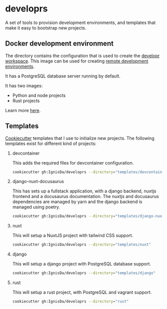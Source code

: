 # developrs

A set of tools to provision development environments, and templates that make it easy to
bootstrap new projects.

## Docker development environment

The directory contains the configuration that is used to create the
[developr workspace](https://hub.docker.com/r/ignisda/developr-workspace). This image can
be used for creating
[remote development environments](https://code.visualstudio.com/docs/remote/containers).

It has a PostgreSQL database server running by default.

It has two images:

- Python and node projects
- Rust projects

Learn more [here](./docker).

## Templates

[Cookiecutter](https://cookiecutter.readthedocs.io/) templates that I use to
initialize new projects. The following templates exist for different kind of projects:

1. devcontainer

   This adds the required files for devcontainer configuration.

   ```bash
   cookiecutter gh:IgnisDa/developrs --directory="templates/devcontainer"
   ```

2. django-nuxt-docusaurus

   This has sets up a fullstack application, with a django backend, nuxtjs frontend and
   a docusaurus documentation. The nuxtjs and docusaurus dependencies are managed by yarn
   and the django backend is managed using poetry.

   ```bash
   cookiecutter gh:IgnisDa/developrs --directory="templates/django-nuxt-docusaurus"
   ```

3. nuxt

   This will setup a NuxtJS project with tailwind CSS support.

   ```bash
   cookiecutter gh:IgnisDa/developrs --directory="templates/nuxt"
   ```

4. django

   This will setup a django project with PostgreSQL database support.

   ```bash
   cookiecutter gh:IgnisDa/developrs --directory="templates/django"
   ```

5. rust

   This will setup a rust project, with PostgreSQL and vagrant support.

   ```bash
   cookiecutter gh:IgnisDa/developrs --directory="rust"
   ```
